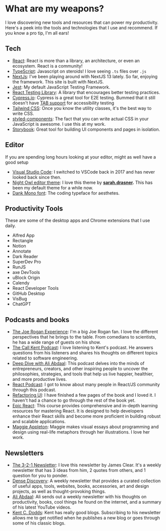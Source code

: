 # What are my weapons?

I love discovering new tools and resources that can power my productivity. Here's a peek into the tools and technologies that I use and recommend. If you know a pro tip, I'm all ears!

## Tech

- [React](https://react.dev/): React is more than a library, an architecture, or even an ecosystem. React is a community!
- [TypeScript](https://www.typescriptlang.org/): Javascript on steroids! I love seeing `.ts` files over `.js`
- [NextJs](https://nextjs.org/): I've been playing around with NextJS 13 lately. So far, enjoying the framework. This site is built with NextJS.
- [Jest](https://jestjs.io/): My default JavaScript Testing Framework.
- [React Testing Library](https://testing-library.com/docs/react-testing-library/intro/): A library that encourages better testing practices.
- [Cypress.io](https://www.cypress.io/): Cypress is a great tool for E2E testing. Bummed that it still doesn't have [TAB support](https://docs.cypress.io/api/commands/type#Typing-tab-key-does-not-work) for accessibility testing
- [Tailwind CSS](https://tailwindcss.com/): Once you know the utility classes, it's the best way to write CSS.
- [styled-components](https://styled-components.com/): The fact that you can write actual CSS in your JavaScript is awesome. I use this at my work.
- [Storybook](https://storybook.js.org/): Great tool for building UI components and pages in isolation.

## Editor

If you are spending long hours looking at your editor, might as well have a good setup

- [Visual Studio Code](https://code.visualstudio.com/): I switched to VSCode back in 2017 and has never looked back since then.
- [Night Owl editor theme](https://marketplace.visualstudio.com/items?itemName=sdras.night-owl): I love this theme by [**sarah.drasner**](https://marketplace.visualstudio.com/publishers/sdras)**.** This has been my default theme for a while now.
- [Dank Mono font](https://philpl.gumroad.com/l/dank-mono): The coding typeface for aesthetes.

## Productivity Tools

These are some of the desktop apps and Chrome extensions that I use daily.

- Alfred App
- Rectangle
- Notion
- Annotate
- Dark Reader
- SuperDev Pro
- RunJS
- axe DevTools
- uBlock Origin
- Calendy
- React Developer Tools
- GitHub Desktop
- VisBug
- ChatGPT

## Podcasts and books

- [The Joe Rogan Experience](https://open.spotify.com/show/4rOoJ6Egrf8K2IrywzwOMk): I'm a big Joe Rogan fan. I love the different perspectives that he brings to the table. From comedians to scientists, he has a wide range of guests on his show.
- [The Call Kent Podcast](https://open.spotify.com/show/6czfajqqSfPYD7bKZaFUNg): I love listening to Kent's podcast. He answers questions from his listeners and shares his thoughts on different topics related to software engineering.
- [Deep Dive with Ali Abdaal](https://open.spotify.com/show/7gZkflCpck1rTixj8M7yHt): This podcast delves into the minds of entrepreneurs, creators, and other inspiring people to uncover the philosophies, strategies, and tools that help us live happier, healthier, and more productive lives.
- [React Podcast](https://open.spotify.com/show/0HfSakJOFwFEa0ujCEK1pO): I got to know about many people in React/JS community through this podcast.
- [Refactoring UI](https://www.refactoringui.com/): I have finished a few pages of the book and I loved it. I haven't had a chance to go through the rest of the book yet.
- [Epic React](https://epicreact.dev/learn): This course provides comprehensive and in-depth learning resources for mastering React. It is designed to help developers enhance their React skills and become more proficient in building robust and scalable applications.
- [Maggie Appleton](https://maggieappleton.com/): Maggie makes visual essays about programming and design using real-life metaphors through her illustrations. I love her work.

## Newsletters

- [The 3-2-1 Newsletter](https://jamesclear.com/3-2-1): I love this newsletter by James Clear. It's a weekly newsletter that has 3 ideas from him, 2 quotes from others, and 1 question for you to ponder.
- [Dense Discovery](https://www.densediscovery.com/archive/): A weekly newsletter that provides a curated collection of useful apps, tools, websites, books, accessories, art and design projects, as well as thought-provoking things.
- [Ali Abdaal](https://aliabdaal.com/newsletter/): Ali sends out a weekly newsletter with his thoughts on productivity, books, cool things he found on the internet, and a summary of his latest YouTube videos.
- [Kent C. Dodds](https://kentcdodds.com/blog): Kent has really good blogs. Subscribing to his newsletter allows me to get notified when he publishes a new blog or goes through some of his classic blogs.
